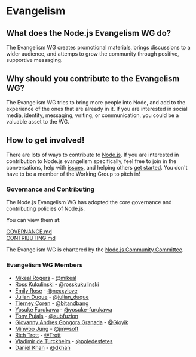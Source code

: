 # Evangelism

## What does the Node.js Evangelism WG do?
The Evangelism WG creates promotional materials, brings discussions to a wider audience, and attemps to grow the community through positive, supportive messaging.

## Why should you contribute to the Evangelism WG?
The Evangelism WG tries to bring more people into Node, and add to the experience of the ones that are already in it. If you are interested in social media, identity, messaging, writing, or communication, you could be a valuable asset to the WG.

How to get involved!
--------------------

There are lots of ways to contribute to [Node.js](https://github.com/nodejs). If you are interested in contribution to Node.js evangelism specifically, feel free to join in the conversations, help with [issues](https://github.com/nodejs/evangelism/issues), and helping others [get started](https://github.com/nodejs/getting-started/). You don't have to be a member of the Working Group to pitch in!

### Governance and Contributing
The Node.js Evangelism WG has adopted the core governance and contributing policies of Node.js.

You can view them at:

[GOVERNANCE.md](./GOVERNANCE.md)  
[CONTRIBUTING.md](./CONTRIBUTING.md)

The Evangelism WG is chartered by the [Node.js Community Committee](https://github.com/nodejs/community-committee).

### Evangelism WG Members

* [Mikeal Rogers](http://github.com/mikeal) - [@mikeal](http://twitter.com/mikeal)
* [Ross Kukulinski](http://github.com/rosskukulinski) - [@rosskukulinski](http://twitter.com/rosskukulinski)
* [Emily Rose](https://github.com/emilyrose) -  [@nexxylove](https://twitter.com/nexxylove)
* [Julian Duque](https://github.com/julianduque) - [@julian_duque](https://twitter.com/julian_duque)
* [Tierney Coren](https://github.com/bnb) - [@bitandbang](https://twitter.com/bitandbang)
* [Yosuke Furukawa](https://github.com/yosuke-furukawa) - [@yosuke-furukawa](https://twitter.com/yosuke_furukawa)
* [Tony Pujals](https://github.com/tonypujals) - [@subfuzion](https://twitter.com/subfuzion)
* [Giovanny Andres Gongora Granada](https://github.com/Gioyik) - [@Gioyik](https://twitter.com/Gioyik)
* [Minwoo Jung](https://github.com/JungMinu) - [@jmwsoft](https://twitter.com/jmwsoft)
* [Rich Trott](https://github.com/Trott) - [@Trott](https://twitter.com/Trott)
* [Vladimir de Turckheim](https://github.com/vdeturckheim) - [@poledesfetes](https://twitter.com/poledesfetes)
* [Daniel Khan](https://github.com/danielkhan) - [@dkhan](https://twitter.com/dkhan)

